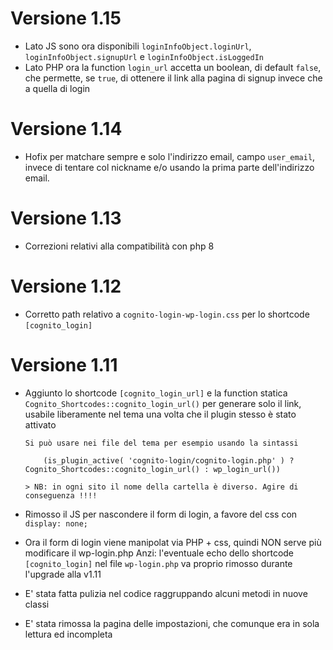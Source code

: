 # Versione 1.15

- Lato JS sono ora disponibili `loginInfoObject.loginUrl`, `loginInfoObject.signupUrl` e `loginInfoObject.isLoggedIn`
- Lato PHP ora la function `login_url` accetta un boolean, di default `false`, che permette, se `true`, di ottenere il link
  alla pagina di signup invece che a quella di login

# Versione 1.14

- Hofix per matchare sempre e solo l'indirizzo email, campo `user_email`, invece di tentare col nickname e/o usando la prima parte dell'indirizzo email.

# Versione 1.13

- Correzioni relativi alla compatibilità con php 8

# Versione 1.12

- Corretto path relativo a `cognito-login-wp-login.css` per lo shortcode `[cognito_login]`

# Versione 1.11

- Aggiunto lo shortcode `[cognito_login_url]` e la function statica `Cognito_Shortcodes::cognito_login_url()`
  per generare solo il link, usabile liberamente nel tema una volta che il plugin stesso è stato attivato

      Si può usare nei file del tema per esempio usando la sintassi

          (is_plugin_active( 'cognito-login/cognito-login.php' ) ? Cognito_Shortcodes::cognito_login_url() : wp_login_url())

      > NB: in ogni sito il nome della cartella è diverso. Agire di conseguenza !!!!

- Rimosso il JS per nascondere il form di login, a favore del css con `display: none;`

- Ora il form di login viene manipolat via PHP + css, quindi NON serve più modificare il wp-login.php
  Anzi: l'eventuale echo dello shortcode `[cognito_login]` nel file `wp-login.php` va proprio rimosso durante l'upgrade alla v1.11

- E' stata fatta pulizia nel codice raggruppando alcuni metodi in nuove classi

- E' stata rimossa la pagina delle impostazioni, che comunque era in sola lettura ed incompleta
